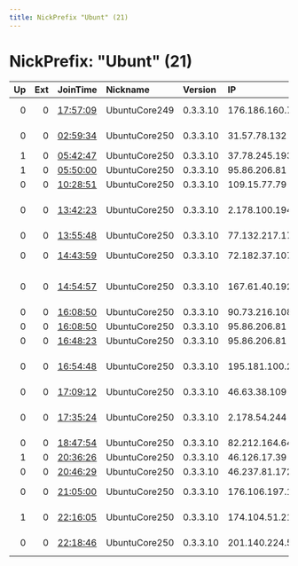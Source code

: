 ```yaml
---
title: NickPrefix "Ubunt" (21)
---
```


# NickPrefix: "Ubunt" (21)

|   Up |   Ext | JoinTime                                                                                            | Nickname      | Version   | IP             | AS                                       | CC   |   ORp |   Dirp | OS    | Contact   |   eFamMembers |
|-----:|------:|:----------------------------------------------------------------------------------------------------|:--------------|:----------|:---------------|:-----------------------------------------|:-----|------:|-------:|:------|:----------|--------------:|
|    0 |     0 | [17:57:09](https://metrics.torproject.org/rs.html#details/4D84EC64B58BA5A3319A5C839CDBBBA7C5C3C626) | UbuntuCore249 | 0.3.3.10  | 176.186.160.75 | Bouygues Telecom SA                      | fr   | 37345 |      0 | Linux | None      |             1 |
|    0 |     0 | [02:59:34](https://metrics.torproject.org/rs.html#details/F34837A1F2E07197AE98FFBEACB075A02BAD832F) | UbuntuCore250 | 0.3.3.10  | 31.57.78.132   | Aria Shatel Company Ltd                  | ir   | 38185 |      0 | Linux | None      |             1 |
|    1 |     0 | [05:42:47](https://metrics.torproject.org/rs.html#details/FD928B227DEE86055971B02AD8E2A462811281CB) | UbuntuCore250 | 0.3.3.10  | 37.78.245.193  | Rostelecom                               | ru   | 38555 |      0 | Linux | None      |             1 |
|    1 |     0 | [05:50:00](https://metrics.torproject.org/rs.html#details/D5ACB27BA1A8B411A404D8822E29877C58D59784) | UbuntuCore250 | 0.3.3.10  | 95.86.206.81   | Rostelecom                               | ru   | 43469 |      0 | Linux | None      |             1 |
|    0 |     0 | [10:28:51](https://metrics.torproject.org/rs.html#details/FF4E4860A7C328344FDC8EA86963BF4BA9B92D2F) | UbuntuCore250 | 0.3.3.10  | 109.15.77.79   | SFR SA                                   | fr   | 44559 |      0 | Linux | None      |             1 |
|    0 |     0 | [13:42:23](https://metrics.torproject.org/rs.html#details/1F932AE0D70214B8634E0DBC3435E8027D0225E5) | UbuntuCore250 | 0.3.3.10  | 2.178.100.194  | Telecommunication Infrastructure Company | ir   | 42783 |      0 | Linux | None      |             1 |
|    0 |     0 | [13:55:48](https://metrics.torproject.org/rs.html#details/C40CA2964133B1DF1B06FD7F2EFA1E22AB91166B) | UbuntuCore250 | 0.3.3.10  | 77.132.217.170 | SFR SA                                   | fr   | 36385 |      0 | Linux | None      |             1 |
|    0 |     0 | [14:43:59](https://metrics.torproject.org/rs.html#details/76EE39E37BE5F27153E140A987F6F7C60F604D5E) | UbuntuCore250 | 0.3.3.10  | 72.182.37.107  | Time Warner Cable Internet LLC           | us   | 41087 |      0 | Linux | None      |             1 |
|    0 |     0 | [14:54:57](https://metrics.torproject.org/rs.html#details/8C0943330FDDCAFC76F79F6B5C4529B6E4041457) | UbuntuCore250 | 0.3.3.10  | 167.61.40.192  | Administracion Nacional de Telecomunicac | uy   | 43805 |      0 | Linux | None      |             1 |
|    0 |     0 | [16:08:50](https://metrics.torproject.org/rs.html#details/3792780D7FB1B35DF7D7A083BAC5A0829F54E8DB) | UbuntuCore250 | 0.3.3.10  | 90.73.216.108  | Orange                                   | fr   | 45427 |      0 | Linux | None      |             1 |
|    0 |     0 | [16:08:50](https://metrics.torproject.org/rs.html#details/E87E4B953E066C90D7FB516CF5185D7C86DE9D0D) | UbuntuCore250 | 0.3.3.10  | 95.86.206.81   | Rostelecom                               | ru   | 42651 |      0 | Linux | None      |             1 |
|    0 |     0 | [16:48:23](https://metrics.torproject.org/rs.html#details/F30EE932463EE64701685B7D055D2CFDF231572A) | UbuntuCore250 | 0.3.3.10  | 95.86.206.81   | Rostelecom                               | ru   | 32903 |      0 | Linux | None      |             1 |
|    0 |     0 | [16:54:48](https://metrics.torproject.org/rs.html#details/4658E8260844574088F1B3471FB7B0AA5DCC529C) | UbuntuCore250 | 0.3.3.10  | 195.181.100.2  | Iran Telecommunication Company PJS       | ir   | 46201 |      0 | Linux | None      |             1 |
|    0 |     0 | [17:09:12](https://metrics.torproject.org/rs.html#details/5E9DB95BB81D115DB45488C5830B804FE96BD5EE) | UbuntuCore250 | 0.3.3.10  | 46.63.38.109   | X-City Ltd.                              | ua   | 44577 |      0 | Linux | None      |             1 |
|    0 |     0 | [17:35:24](https://metrics.torproject.org/rs.html#details/78D02A98B165ADA922C48A4A34A6303733B8C58C) | UbuntuCore250 | 0.3.3.10  | 2.178.54.244   | Telecommunication Infrastructure Company | ir   | 39243 |      0 | Linux | None      |             1 |
|    0 |     0 | [18:47:54](https://metrics.torproject.org/rs.html#details/6C09599F25737CE6CBE969EFDC4490B7B853584E) | UbuntuCore250 | 0.3.3.10  | 82.212.164.64  | Brutele SC                               | be   | 39679 |      0 | Linux | None      |             1 |
|    1 |     0 | [20:36:26](https://metrics.torproject.org/rs.html#details/6D91523E27C8BB1BCBC83DDD5A4D5D37BCFA97F9) | UbuntuCore250 | 0.3.3.10  | 46.126.17.39   | Liberty Global B.V.                      | ch   | 46535 |      0 | Linux | None      |             1 |
|    0 |     0 | [20:46:29](https://metrics.torproject.org/rs.html#details/382F90A261BD536D95EB318136965703E161D26F) | UbuntuCore250 | 0.3.3.10  | 46.237.81.172  | Bulsatcom EAD                            | bg   | 44429 |      0 | Linux | None      |             1 |
|    0 |     0 | [21:05:00](https://metrics.torproject.org/rs.html#details/E822B907C30CB366CDE657CC8EE14393BD749BA5) | UbuntuCore250 | 0.3.3.10  | 176.106.197.12 | PE Sinenko Vitaliy Mihailovich           | ua   | 36003 |      0 | Linux | None      |             1 |
|    1 |     0 | [22:16:05](https://metrics.torproject.org/rs.html#details/10C6B9B14D900157D1786C46845FC85A25064D1E) | UbuntuCore250 | 0.3.3.10  | 174.104.51.211 | Time Warner Cable Internet LLC           | us   | 46651 |      0 | Linux | None      |             1 |
|    0 |     0 | [22:18:46](https://metrics.torproject.org/rs.html#details/F875829A0D5785AB970DFC8F3BDC4A0BA9EA0B7E) | UbuntuCore250 | 0.3.3.10  | 201.140.224.5  | TV MUSIC HOUSE JUJUY                     | ar   | 36285 |      0 | Linux | None      |             1 |

